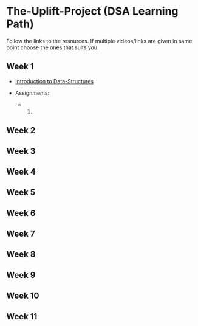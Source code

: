 # The-Uplift-Project (DSA Learning Path)
Follow the links to the resources. If multiple videos/links are given in same point choose the ones that suits you.


## Week 1
  * [Introduction to Data-Structures]()

  * Assignments:
    * 1.


## Week 2


## Week 3


## Week 4


## Week 5


## Week 6


## Week 7


## Week 8


## Week 9


## Week 10


## Week 11

